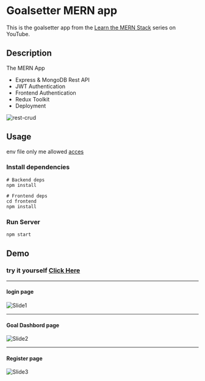 # Goalsetter MERN app

This is the goalsetter app from the [Learn the MERN Stack](https://www.youtube.com/watch?v=-0exw-9YJBo) series on YouTube.


## Description

 The MERN App
 - Express & MongoDB Rest API
 - JWT Authentication
 - Frontend Authentication 
 - Redux Toolkit
 - Deployment
 
 ![rest-crud](https://user-images.githubusercontent.com/46402288/192665389-3c9e3d5f-d050-48bc-a1ed-42a8d751b4e1.png)

 

## Usage

env file only me allowed [acces](https://dashboard.render.com/web/srv-ccpnpbien0hr84nb5iog/env)

 
### Install dependencies

```
# Backend deps
npm install

# Frontend deps
cd frontend
npm install
```

### Run Server

```
npm start
```

## Demo 

### try it yourself [ Click Here ](https://goalsetter-sse9.onrender.com/login)

 

-----------------------------------------------------------------------------------------------------------------------------------------------------------------------

#### login page

![Slide1](https://user-images.githubusercontent.com/46402288/192661414-f28cddbd-a32a-4306-b6be-ff5245c5155b.PNG)

 ---------------------------------------------------------------------------------------------------------------------------------------------------------------------

#### Goal Dashbord page

 ![Slide2](https://user-images.githubusercontent.com/46402288/192661416-e3a65900-53ba-455d-860c-d3e4ad3b3876.PNG)
 
 --------------------------------------------------------------------------------------------------------------------------------------------------------------------


#### Register page

 ![Slide3](https://user-images.githubusercontent.com/46402288/192661418-f2da848e-2097-420b-a3cf-ae21be9f5392.PNG)
 
